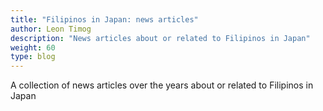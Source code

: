 ```yaml
---
title: "Filipinos in Japan: news articles"
author: Leon Timog
description: "News articles about or related to Filipinos in Japan"
weight: 60
type: blog
---
```

A collection of news articles over the years about or related to Filipinos in Japan

